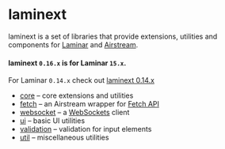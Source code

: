 # laminext

laminext is a set of libraries that provide extensions, utilities and components 
for [Laminar](https://github.com/raquo/Laminar) and [Airstream](https://github.com/raquo/Airstream).

#### laminext `0.16.x` is for Laminar `15.x`.

For Laminar `0.14.x` check out [laminext 0.14.x](https://laminext.dev/v/0.14.x/)

* [core](/core) – core extensions and utilities
* [fetch](/fetch) – an Airstream wrapper for [Fetch API](https://developer.mozilla.org/en-US/docs/Web/API/Fetch_API) 
* [websocket](/websocket) – a [WebSockets](https://developer.mozilla.org/en-US/docs/Glossary/WebSockets) client 
* [ui](/ui) – basic UI utilities
* [validation](/validation) – validation for input elements
* [util](/util) – miscellaneous utilities

